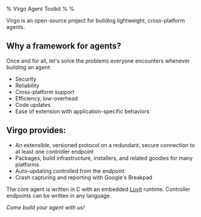 % Virgo Agent Toolkit
%
%

<p class="caption">Virgo is an open-source project for building lightweight, cross-platform agents.</p>

Why a framework for agents?
---------------------------

Once and for all, let's solve the problems everyone encounters whenever building an agent:

* Security
* Reliability
* Cross-platform support
* Efficiency, low-overhead
* Code updates
* Ease of extension with application-specific behaviors

Virgo provides:
---------------

* An extensible, versioned protocol on a redundant, secure connection to at least one controller endpoint
* Packages, build infrastructure, installers, and related goodies for many platforms
* Auto-updating controlled from the endpoint
* Crash capturing and reporting with Google's Breakpad

The core agent is written in C with an embedded [Luvit](http://luvit.io/) runtime. Controller endpoints can be written in any language.

*Come build your agent with us!*
